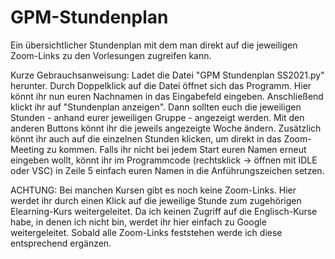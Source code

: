 # GPM-Stundenplan
Ein übersichtlicher Stundenplan mit dem man direkt auf die jeweiligen Zoom-Links zu den Vorlesungen zugreifen kann.

Kurze Gebrauchsanweisung:
Ladet die Datei "GPM Stundenplan SS2021.py" herunter.
Durch Doppelklick auf die Datei öffnet sich das Programm.
Hier könnt ihr nun euren Nachnamen in das Eingabefeld eingeben. Anschließend klickt ihr auf "Stundenplan anzeigen". Dann sollten euch die jeweiligen Stunden - anhand eurer jeweiligen Gruppe - angezeigt werden. Mit den anderen Buttons könnt ihr die jeweils angezeigte Woche ändern.
Zusätzlich könnt ihr auch auf die einzelnen Stunden klicken, um direkt in das Zoom-Meeting zu kommen. Falls ihr nicht bei jedem Start euren Namen erneut eingeben wollt, könnt ihr im Programmcode (rechtsklick -> öffnen mit IDLE oder VSC) in Zeile 5 einfach euren Namen in die Anführungszeichen setzen.

ACHTUNG:
Bei manchen Kursen gibt es noch keine Zoom-Links. Hier werdet ihr durch einen Klick auf die jeweilige Stunde zum zugehörigen Elearning-Kurs weitergeleitet. Da ich keinen Zugriff auf die Englisch-Kurse habe, in denen ich nicht bin, werdet ihr hier einfach zu Google weitergeleitet. Sobald alle Zoom-Links feststehen werde ich diese entsprechend ergänzen.
